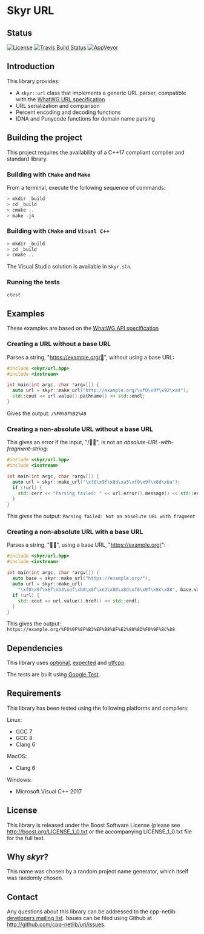 # Skyr URL

## Status

[![License](
    https://img.shields.io/badge/license-boost-blue.svg "License")](
    https://github.com/cpp-netlib/url/blob/master/LICENSE_1_0.txt)
[![Travis Build Status](
    https://travis-ci.org/cpp-netlib/url.svg?branch=master "Build Status")](
    https://travis-ci.org/cpp-netlib/url)
[![AppVeyor ](https://ci.appveyor.com/api/projects/status/hc10ha6ugl6ea90u?svg=true)](
    https://ci.appveyor.com/project/glynos/url-3aeqd)

    
## Introduction

This library provides:

* A ``skyr::url`` class that implements a generic URL parser,
  compatible with the [WhatWG URL specification](https://url.spec.whatwg.org/#url-class)
* URL serialization and comparison
* Percent encoding and decoding functions
* IDNA and Punycode functions for domain name parsing

## Building the project

This project requires the availability of a C++17 compliant compiler
and standard library.

### Building with `CMake` and `Make`

From a terminal, execute the following sequence of commands:

```bash
> mkdir _build
> cd _build
> cmake ..
> make -j4
```

### Building with `CMake` and `Visual C++`

```bash
> mkdir _build
> cd _build
> cmake ..
```

The Visual Studio solution is available in `Skyr.sln`.

### Running the tests

```bash
ctest
```

## Examples

These examples are based on the [WhatWG API specification](https://url.spec.whatwg.org/#example-5434421b)

### Creating a URL without a base URL

Parses a string, "https://example.org/💩", without using a base URL:

```c++
#include <skyr/url.hpp>
#include <iostream>

int main(int argc, char *argv[]) {
  auto url = skyr::make_url("http://example.org/\xf0\x9f\x92\xa9");
  std::cout << url.value().pathname() << std::endl;
}
```

Gives the output: `/%F0%9F%92%A9`

### Creating a non-absolute URL without a base URL

This gives an error if the input, "/🍣🍺", is not an
*absolute-URL-with-fragment-string*:

```c++
#include <skyr/url.hpp>
#include <iostream>

int main(int argc, char *argv[]) {
  auto url = skyr::make_url("\xf0\x9f\x8d\xa3\xf0\x9f\x8d\xba");
  if (!url) {
    std::cerr << "Parsing failed: " << url.error().message() << std::endl;
  }
}
```

This gives the output: `Parsing failed: Not an absolute URL with fragment`

### Creating a non-absolute URL with a base URL

Parses a string, "🏳️‍🌈", using a base URL, "https://example.org/":

```c++
#include <skyr/url.hpp>
#include <iostream>

int main(int argc, char *argv[]) {
  auto base = skyr::make_url("https://example.org/");
  auto url = skyr::make_url(
    "\xf0\x9f\x8f\xb3\xef\xb8\x8f\xe2\x80\x8d\xf0\x9f\x8c\x88", base.value());
  if (url) {
    std::cout << url.value().href() << std::endl;
  }
}
```

This gives the output: `https://example.org/%F0%9F%8F%B3%EF%B8%8F%E2%80%8D%F0%9F%8C%88`

## Dependencies

This library uses [optional](https://github.com/TartanLlama/optional),
[expected](https://github.com/TartanLlama/expected) and [utfcpp](https://github.com/nemtrif/utfcpp).

The tests are built using [Google Test](https://github.com/google/googletest).

## Requirements

This library has been tested using the following platforms and
compilers:

Linux:

* GCC 7
* GCC 8
* Clang 6

MacOS:

* Clang 6

Windows:

* Microsoft Visual C++ 2017

## License

This library is released under the Boost Software License (please see
http://boost.org/LICENSE_1_0.txt or the accompanying LICENSE_1_0.txt
file for the full text.

## Why *skyr*?

This name was chosen by a random project name generator, which
itself was randomly chosen.

## Contact

Any questions about this library can be addressed to the cpp-netlib
[developers mailing list]. Issues can be filed using Github at
http://github.com/cpp-netlib/uri/issues.

[developers mailing list]: cpp-netlib@googlegroups.com
